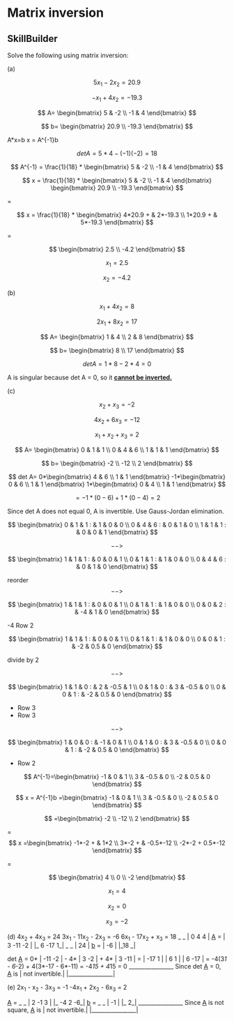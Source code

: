 # Matrix inversion
## SkillBuilder
Solve the following using matrix inversion:

(a) 

$$
5x_1 - 2x_2 = 20.9
$$  

$$
-x_1 + 4x_2 = -19.3
$$

$$
A= \begin{bmatrix}
5 & -2 \\
-1 & 4 
\end{bmatrix}
$$

$$
b= \begin{bmatrix}
20.9 \\
-19.3
\end{bmatrix}
$$

A*x=b 
x = A^{-1}b

$$
det A = 5*4-(-1)(-2) = 18
$$

$$
A^{-1} = \frac{1}{18} * 
\begin{bmatrix}
5 & -2 \\
-1 & 4 
\end{bmatrix}
$$

$$
x = \frac{1}{18} *
\begin{bmatrix}
5 & -2 \\
-1 & 4 
\end{bmatrix}
\begin{bmatrix}
20.9 \\
-19.3
\end{bmatrix}
$$

=

$$
x = \frac{1}{18} *
\begin{bmatrix}
4*20.9 +  & 2*-19.3 \\
1*20.9 + & 5*-19.3
\end{bmatrix}
$$

=

$$
\begin{bmatrix}
2.5 \\
-4.2
\end{bmatrix}
$$

$$ 
x_1 = 2.5
$$

$$
x_2 = -4.2
$$

(b)

$$
x_1 + 4x_2 = 8
$$

$$
2x_1 + 8x_2 = 17 
$$

$$
A= \begin{bmatrix}
1 & 4 \\
2 & 8
\end{bmatrix}
$$

$$
b= \begin{bmatrix}
8 \\
17
\end{bmatrix}
$$

$$
det A = 1*8 - 2*4 = 0 
$$

A is singular because det A = 0, so it <ins>**cannot be inverted.**</ins>

(c) 

$$
x_2 + x_3 = -2
$$

$$
4x_2 + 6x_3 = -12
$$

$$
x_1 + x_2 + x_3 = 2
$$

$$
A= \begin{bmatrix}
0 & 1 & 1 \\
0 & 4 & 6 \\
1 & 1 & 1 
\end{bmatrix}
$$

$$
b= \begin{bmatrix}
-2 \\
-12 \\
2
\end{bmatrix}
$$

$$
det A= 0*\begin{bmatrix}
4 & 6 \\
1 & 1
\end{bmatrix}
-1*\begin{bmatrix}
0 & 6 \\
1 & 1
\end{bmatrix}
1*\begin{bmatrix}
0 & 4 \\
1 & 1
\end{bmatrix}
$$

$$
= -1*(0-6) + 1*(0-4) = 2
$$

Since det A does not equal 0, A is invertible. Use Gauss-Jordan elimination.

$$
\begin{bmatrix}
0 & 1 & 1 : & 1 & 0 & 0 \\
0 & 4 & 6 : & 0 & 1 & 0 \\
1 & 1 & 1 : & 0 & 0 & 1 
\end{bmatrix}
$$

$$
-->
$$

$$
\begin{bmatrix}
1 & 1 & 1 : & 0 & 0 & 1 \\
0 & 1 & 1 : & 1 & 0 & 0 \\
0 & 4 & 6 : & 0 & 1 & 0 
\end{bmatrix}
$$

reorder
$$
-->
$$

$$
\begin{bmatrix}
1 & 1 & 1 : & 0 & 0 & 1 \\
0 & 1 & 1 : & 1 & 0 & 0 \\
0 & 0 & 2 : & -4 & 1 & 0 
\end{bmatrix}
$$

-4 Row 2

$$
\begin{bmatrix}
1 & 1 & 1 : & 0 & 0 & 1 \\
0 & 1 & 1 : & 1 & 0 & 0 \\
0 & 0 & 1 : & -2 & 0.5 & 0 
\end{bmatrix}
$$

divide by 2

$$
-->
$$

$$
\begin{bmatrix}
1 & 1 & 0 : & 2 & -0.5 & 1 \\
0 & 1 & 0 : & 3 & -0.5 & 0 \\
0 & 0 & 1 : & -2 & 0.5 & 0 
\end{bmatrix}
$$

- Row 3
- Row 3

$$
-->
$$

$$
\begin{bmatrix}
1 & 0 & 0 : & -1 & 0 & 1 \\
0 & 1 & 0 : & 3 & -0.5 & 0 \\
0 & 0 & 1 : & -2 & 0.5 & 0 
\end{bmatrix}
$$

- Row 2

$$
A^{-1}=\begin{bmatrix}
-1 & 0 & 1 \\
3 & -0.5 & 0 \\
-2 & 0.5 & 0 
\end{bmatrix}
$$

$$
x = A^{-1}b =\begin{bmatrix}
-1 & 0 & 1 \\
3 & -0.5 & 0 \\
-2 & 0.5 & 0 
\end{bmatrix}
$$

$$
=\begin{bmatrix}
-2 \\
-12 \\
2
\end{bmatrix}
$$

= 
$$
x =\begin{bmatrix}
-1*-2 +  & 1*2 \\
3*-2 + & -0.5*-12 \\
-2*-2 + 0.5*-12
\end{bmatrix}
$$

=

$$
\begin{bmatrix}
4 \\
0 \\
-2
\end{bmatrix}
$$

$$
x_1 = 4
$$

$$
x_2 = 0
$$

$$
x_3 = -2
$$

(d)
 4x<sub>2</sub> + 4x<sub>3</sub> = 24
3x<sub>1</sub> - 11x<sub>2</sub> - 2x<sub>3</sub> = -6
6x<sub>1</sub> - 17x<sub>2</sub> + x<sub>3</sub> = 18
                           _          _
                          |   0   4  4 | 
<ins><ins>A</ins></ins> = |   3 -11 -2 |
                          |_  6 -17  1_|
                _   _ 
               | 24  |
<ins>b</ins> = | -6  |
               |_18 _|

det <ins><ins>A</ins></ins> = 0* | -11 -2 | - 4* | 3 -2 | + 4* | 3 -11 | = 
                                 | -17 1  |      | 6  1 |      | 6 -17 |
= -4(3*1 - 6*-2) + 4(3*-17 - 6*-11)  = -4*15 + 4*15  = 0
                                                                   ________________
Since det <ins><ins>A</ins></ins> = 0, <ins><ins>A</ins></ins> is | not invertible.|
                                                                  |________________|

(e)
2x<sub>1</sub> - x<sub>2</sub> - 3x<sub>3</sub> = -1
-4x<sub>1</sub> + 2x<sub>2</sub> - 6x<sub>3</sub> = 2

<ins><ins>A</ins></ins> =  _         _
                          |   2 -1 3  | 
                          |_ -4  2 -6_|
<ins>b</ins> =  _   _
               |  -1 |
               |_  2_|
                                                                         ________________
Since <ins><ins>A</ins></ins> is not square, <ins><ins>A</ins></ins> is | not invertible.|
                                                                        |________________|
